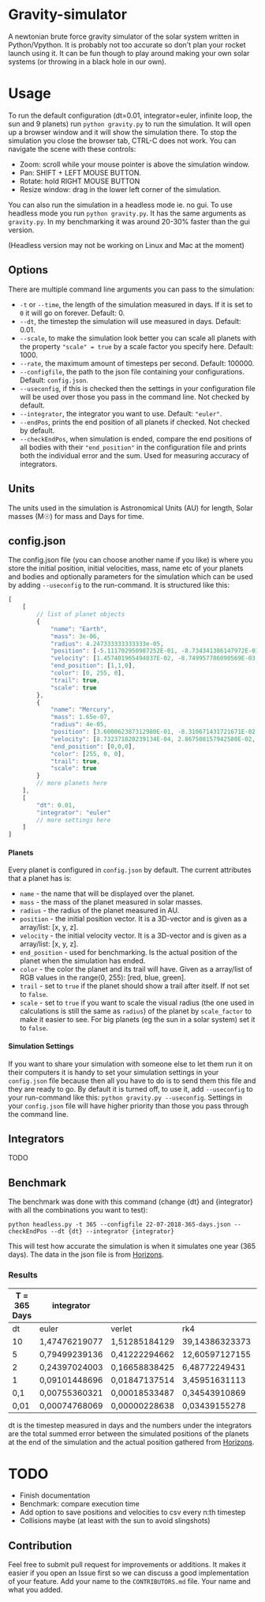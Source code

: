 # Gravity-simulator
A newtonian brute force gravity simulator of the solar system written in Python/Vpython. It is probably not too accurate so don't plan your rocket launch using it. It can be fun though to play around making your own solar systems (or throwing in a black hole in our own).

# Usage
To run the default configuration (dt=0.01, integrator=euler, infinite loop, the sun and 9 planets) run ``python gravity.py`` to run the simulation. It will open up a browser window and it will show the simulation there. To stop the simulation you close the browser tab, CTRL-C does not work. You can navigate the scene with these controls:
- Zoom: scroll while your mouse pointer is above the simulation window.
- Pan: SHIFT + LEFT MOUSE BUTTON.
- Rotate: hold RIGHT MOUSE BUTTON
- Resize window: drag in the lower left corner of the simulation. 

You can also run the simulation in a headless mode ie. no gui. To use headless mode you run ``python gravity.py``. It has the same arguments as ``gravity.py``. In my benchmarking it was around 20-30% faster than the gui version. 

(Headless version may not be working on Linux and Mac at the moment)

## Options
There are multiple command line arguments you can pass to the simulation:
- `-t` or `--time`, the length of the simulation measured in days. If it is set to ``0`` it will go on forever. Default: 0.
- `--dt`, the timestep the simulation will use measured in days. Default: 0.01.
- `--scale`, to make the simulation look better you can scale all planets with the property `"scale" = true` by a scale factor you specify here. Default: 1000.
- `--rate`, the maximum amount of timesteps per second. Default: 100000.
- `--configfile`, the path to the json file containing your configurations. Default: ``config.json``.
- `--useconfig`, if this is checked then the settings in your configuration file will be used over those you pass in the command line. Not checked by default.
- `--integrator`, the integrator you want to use. Default: ``"euler"``.
- `--endPos`, prints the end position of all planets if checked. Not checked by default.
- `--checkEndPos`, when simulation is ended, compare the end positions of all bodies with their ``"end_position"`` in the configuration file and prints both the individual error and the sum. Used for measuring accuracy of integrators. 

## Units
The units used in the simulation is Astronomical Units (AU) for length, Solar masses (M☉) for mass and Days for time. 

## config.json
The config.json file (you can choose another name if you like) is where you store the initial position, initial velocities, mass, name etc of your planets and bodies and optionally parameters for the simulation which can be used by adding ``--useconfig`` to the run-command. It is structured like this:

``` javascript
[
    [
        // list of planet objects 
        {
            "name": "Earth",
            "mass": 3e-06,
            "radius": 4.247333333333333e-05,
            "position": [-5.111702950987252E-01, -8.734341386147972E-01, 3.902531498407046E-05],
            "velocity": [1.457401965494037E-02, -8.749957786090569E-03, -3.393201214360642E-07],
            "end_position": [1,1,0],
            "color": [0, 255, 0],
            "trail": true,
            "scale": true
        },
        {
            "name": "Mercury",
            "mass": 1.65e-07,
            "radius": 4e-05,
            "position": [3.600062387312980E-01, -8.310671431721671E-02, -3.981766501010686E-02],
            "velocity": [8.732371820239134E-04, 2.867508157942580E-02, 2.263026727476856E-03],
            "end_position": [0,0,0],
            "color": [255, 0, 0],
            "trail": true,
            "scale": true
        }
        // more planets here
    ],
    [
        "dt": 0.01,
        "integrator": "euler"
        // more settings here
    ]
]
```

#### Planets
Every planet is configured in ``config.json`` by default. The current attributes that a planet has is:
- ``name`` - the name that will be displayed over the planet.
- ``mass`` - the mass of the planet measured in solar masses.
- ``radius`` - the radius of the planet measured in AU.
- ``position`` - the initial position vector. It is a 3D-vector and is given as a array/list: [x, y, z].
- ``velocity`` - the initial velocity vector. It is a 3D-vector and is given as a array/list: [x, y, z].
- ``end_position`` - used for benchmarking. Is the actual position of the planet when the simulation has ended.  
- ``color`` - the color the planet and its trail will have. Given as a array/list of RGB values in the range(0, 255): [red, blue, green].
- ``trail`` - set to ``true`` if the planet should show a trail after itself. If not set to ``false``.
- ``scale`` - set to ``true`` if you want to scale the visual radius (the one used in calculations is still the same as ``radius``) of the planet by ``scale_factor`` to make it easier to see. For big planets (eg the sun in a solar system) set it to ``false``.

#### Simulation Settings
If you want to share your simulation with someone else to let them run it on their computers it is handy to set your simulation settings in your ``config.json`` file because then all you have to do is to send them this file and they are ready to go. By default it is turned off, to use it, add ``--useconfig`` to your run-command like this: ``python gravity.py --useconfig``. Settings in your ``config.json`` file will have higher priority than those you pass through the command line. 


## Integrators
TODO

## Benchmark
The benchmark was done with this command (change {dt} and {integrator} with all the combinations you want to test):

``python headless.py -t 365 --configfile 22-07-2018-365-days.json --checkEndPos --dt {dt} --integrator {integrator}``

This will test how accurate the simulation is when it simulates one year (365 days). The data in the json file is from [Horizons](https://ssd.jpl.nasa.gov/horizons.cgi#top). 

### Results
| T = 365 Days | integrator    |               |                |               |               |
|--------------|---------------|---------------|----------------|---------------|---------------|
| dt           | euler         | verlet        | rk4            | fr            | pefrl         |
| 10           | 1,47476219077 | 1,51285184129 | 39,14386323373 | 1,14509990477 | 0,54122193722 |
| 5            | 0,79499239136 | 0,41222294662 | 12,60597127155 | 0,12479212873 | 0,00493978032 |
| 2            | 0,24397024003 | 0,16658838425 | 6,48772249431  | 0,09844171931 | 0,09395267074 |
| 1            | 0,09101448696 | 0,01847137514 | 3,45951631113  | 0,00030737638 | 0,00000883167 |
| 0,1          | 0,00755360321 | 0,00018533487 | 0,34543910869  | 0,00000172775 | 0,00000175356 |
| 0,01         | 0,00074768069 | 0,00000228638 | 0,03439155278  | 0,00000175423 | 0,00000175423 |

dt is the timestep measured in days and the numbers under the integrators are the total summed error between the simulated positions of the planets at the end of the simulation and the actual position gathered from [Horizons](https://ssd.jpl.nasa.gov/horizons.cgi#top).

# TODO
- Finish documentation
- Benchmark: compare execution time
- Add option to save positions and velocities to csv every n:th timestep
- Collisions maybe (at least with the sun to avoid slingshots)

## Contribution
Feel free to submit pull request for improvements or additions. It makes it easier if you open an Issue first so we can discuss a good implementation of your feature.
Add your name to the ``CONTRIBUTORS.md`` file. Your name and what you added. 
